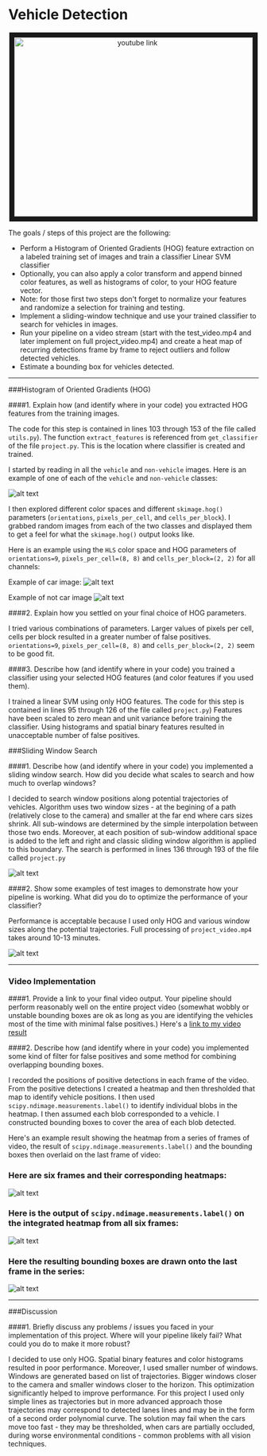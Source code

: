 **Vehicle Detection**
======================


<div align="center">
<a href="http://www.youtube.com/watch?feature=player_embedded&v=YYMYOsoYpwo
" target="_blank"><img src="http://img.youtube.com/vi/YYMYOsoYpwo/0.jpg"
alt="youtube link" width="480" height="360" border="10" /></a>
</div>

The goals / steps of this project are the following:

* Perform a Histogram of Oriented Gradients (HOG) feature extraction on a labeled training set of images and train a classifier Linear SVM classifier
* Optionally, you can also apply a color transform and append binned color features, as well as histograms of color, to your HOG feature vector. 
* Note: for those first two steps don't forget to normalize your features and randomize a selection for training and testing.
* Implement a sliding-window technique and use your trained classifier to search for vehicles in images.
* Run your pipeline on a video stream (start with the test_video.mp4 and later implement on full project_video.mp4) and create a heat map of recurring detections frame by frame to reject outliers and follow detected vehicles.
* Estimate a bounding box for vehicles detected.

[//]: # (Image References)
[image1]: ./output_images/car_not_car.png
[image2a]: ./output_images/hog_car.png
[image2b]: ./output_images/hog_notcar.png
[image3]: ./output_images/sliding_windows.png
[image4]: ./output_images/sliding_window.png
[image5]: ./examples/bboxes_and_heat.png
[image6]: ./examples/labels_map.png
[image7]: ./examples/output_bboxes.png
[video1]: ./output.mp4

---

###Histogram of Oriented Gradients (HOG)

####1. Explain how (and identify where in your code) you extracted HOG features from the training images.

The code for this step is contained in lines 103 through 153 of the file called `utils.py`). The function `extract_features`
is referenced from `get_classifier` of the file `project.py`. This is the location where classifier is created and trained. 

I started by reading in all the `vehicle` and `non-vehicle` images.  Here is an example of one of each of the `vehicle` and `non-vehicle` classes:

![alt text][image1]

I then explored different color spaces and different `skimage.hog()` parameters (`orientations`, `pixels_per_cell`, and `cells_per_block`).  I grabbed random images from each of the two classes and displayed them to get a feel for what the `skimage.hog()` output looks like.

Here is an example using the `HLS` color space and HOG parameters of `orientations=9`, `pixels_per_cell=(8, 8)` and `cells_per_block=(2, 2)` for all channels:

Example of car image:
![alt text][image2a]

Example of not car image
![alt text][image2b]

####2. Explain how you settled on your final choice of HOG parameters.

I tried various combinations of parameters. Larger values of pixels per cell, cells per block 
resulted in a greater number of false positives. `orientations=9`, `pixels_per_cell=(8, 8)` and `cells_per_block=(2, 2)`
seem to be good fit. 

####3. Describe how (and identify where in your code) you trained a classifier using your selected HOG features (and color features if you used them).

I trained a linear SVM using only HOG features. The code for this step is contained in lines 95 through 126 of the file called `project.py`)
Features have been scaled to zero mean and unit variance before training the classifier. Using histograms and spatial binary features
resulted in unacceptable number of false positives.

###Sliding Window Search

####1. Describe how (and identify where in your code) you implemented a sliding window search.  How did you decide what scales to search and how much to overlap windows?

I decided to search window positions along potential trajectories of vehicles.
Algorithm uses two window sizes - at the begining of a path (relatively close to the camera) and smaller at the far end
where cars sizes shrink. All sub-windows are determined by the simple interpolation between those two ends.
Moreover, at each position of sub-window additional space is added to the left and right and classic sliding window
algorithm is applied to this boundary. The search is performed in lines 136 through 193 of the file called `project.py`
 
![alt text][image3]

####2. Show some examples of test images to demonstrate how your pipeline is working.  What did you do to optimize the performance of your classifier?

Performance is acceptable because I used only HOG and various window sizes along the potential trajectories.
Full processing of `project_video.mp4` takes around 10-13 minutes. 

![alt text][image4]

---

### Video Implementation

####1. Provide a link to your final video output.  Your pipeline should perform reasonably well on the entire project video (somewhat wobbly or unstable bounding boxes are ok as long as you are identifying the vehicles most of the time with minimal false positives.)
Here's a [link to my video result](./output.mp4)

####2. Describe how (and identify where in your code) you implemented some kind of filter for false positives and some method for combining overlapping bounding boxes.

I recorded the positions of positive detections in each frame of the video.  From the positive detections I created a heatmap and then thresholded that map to identify vehicle positions.  I then used `scipy.ndimage.measurements.label()` to identify individual blobs in the heatmap.  I then assumed each blob corresponded to a vehicle.  I constructed bounding boxes to cover the area of each blob detected.  

Here's an example result showing the heatmap from a series of frames of video, the result of `scipy.ndimage.measurements.label()` and the bounding boxes then overlaid on the last frame of video:

### Here are six frames and their corresponding heatmaps:

![alt text][image5]

### Here is the output of `scipy.ndimage.measurements.label()` on the integrated heatmap from all six frames:
![alt text][image6]

### Here the resulting bounding boxes are drawn onto the last frame in the series:
![alt text][image7]

---

###Discussion

####1. Briefly discuss any problems / issues you faced in your implementation of this project.  Where will your pipeline likely fail?  What could you do to make it more robust?

I decided to use only HOG. Spatial binary features and color histograms resulted in poor performance. 
Moreover, I used smaller number of windows. Windows are generated based on list of trajectories. Bigger windows closer to the camera
and smaller windows closer to the horizon. This optimization significantly helped to improve performance.
For this project I used only simple lines as trajectories but in more advanced approach those trajectories
may correspond to detected lanes lines and may be in the form of a second order polynomial curve.
The solution may fail when the cars move too fast - they may be thresholded, when cars are partially occluded, 
during worse environmental conditions - common problems with all vision techniques.